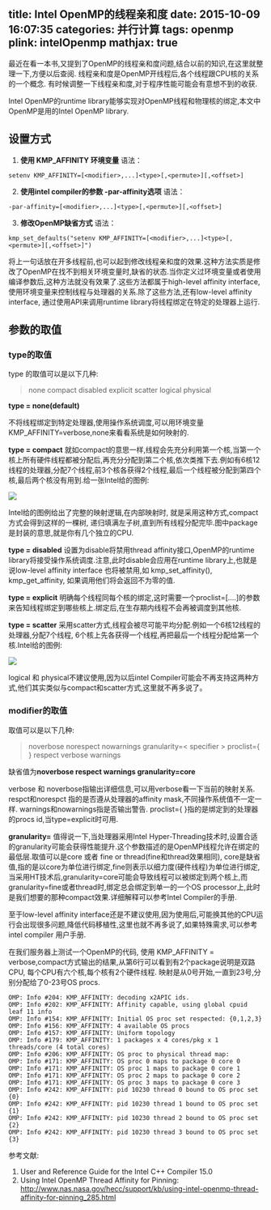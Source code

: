 title: Intel OpenMP的线程亲和度
date: 2015-10-09 16:07:35
categories: 并行计算
tags: openmp
plink: intelOpenmp
mathjax: true
---
最近在看一本书,又提到了OpenMP的线程亲和度问题,结合以前的知识,在这里就整理一下,方便以后查阅.
线程亲和度是OpenMP开线程后,各个线程跟CPU核的关系的一个概念. 有时候调整一下线程亲和度,对于程序性能可能会有意想不到的收获.

Intel OpenMP的runtime library能够实现对OpenMP线程和物理核的绑定,本文中OpenMP是用的Intel OpenMP library.

## 设置方式

1. **使用 KMP_AFFINITY 环境变量**
语法：
```
setenv KMP_AFFINITY=[<modifier>,...]<type>[,<permute>][,<offset>]
```

2. **使用intel compiler的参数 -par-affinity选项**
语法：
```
-par-affinity=[<modifier>,...]<type>[,<permute>][,<offset>]
```

3. **修改OpenMP缺省方式**
语法：
```
kmp_set_defaults("setenv KMP_AFFINITY=[<modifier>,...]<type>[,<permute>][,<offset>]")
```

将上一句话放在开多线程前,也可以起到修改线程亲和度的效果.这种方法实质是修改了OpenMP在找不到相关环境变量时,缺省的状态.当你定义过环境变量或者使用编译参数后,这种方法就没有效果了.这些方法都属于high-level affinity interface,使用环境变量来控制线程与处理器的关系.除了这些方法,还有low-level affinity interface, 通过使用API来调用runtime library将线程绑定在特定的处理器上运行.

## 参数的取值

### type的取值

type 的取值可以是以下几种:

> none
> compact
> disabled
> explicit
> scatter
> logical
> physical

**type = none(default)**

不将线程绑定到特定处理器,使用操作系统调度,可以用环境变量KMP_AFFINITY=verbose,none来看看系统是如何映射的.

**type = compact**
就如compact的意思一样,线程会先充分利用第一个核,当第一个核上所有硬件线程都被分配后,再充分分配到第二个核,依次类推下去.例如有6核12线程的处理器,分配7个线程,前3个核各获得2个线程,最后一个线程被分配到第四个核,最后两个核没有用到.给一张Intel给的图例:

![](http://qn.throneclay.top/intelopenmp10_9_1.jpg_s.jpg)

Intel给的图例给出了完整的映射逻辑,在内部映射时, 就是采用这种方式,compact方式会得到这样的一棵树, 递归填满左子树,直到所有线程分配完毕.图中package是封装的意思,就是你有几个独立的CPU.

**type = disabled**
设置为disable将禁用thread affinity接口,OpenMP的runtime library将接受操作系统调度.注意,此时disable会应用在runtime library上,也就是说low-level affinity interface 也将被禁用,如 kmp_set_affinity(), kmp_get_affinity, 如果调用他们将会返回不为零的值.

**type = explicit**
明确每个线程同每个核的绑定,这时需要一个proclist=[….]的参数来告知线程绑定到哪些核上.绑定后,在生存期内线程不会再被调度到其他核.

**type = scatter**
采用scatter方式,线程会被尽可能平均分配.例如一个6核12线程的处理器,分配7个线程, 6个核上先各获得一个线程,再把最后一个线程分配给第一个核.Intel给的图例:

![](http://qn.throneclay.top/intelopenmp10_9_2.jpg_s.jpg)

logical 和 physical不建议使用,因为以后intel Compiler可能会不再支持这两种方式,他们其实类似与compact和scatter方式,这里就不再多说了。

### modifier的取值

取值可以是以下几种:
> noverbose
> norespect
> nowarnings
> granularity=< specifier >
> proclist={ }
> respect
> verbose
> warnings

缺省值为**noverbose respect warnings granularity=core**

verbose 和 noverbose指输出详细信息,可以用verbose看一下当前的映射关系. respct和norespct 指的是否遵从处理器的affinity mask,不同操作系统值不一定一样. warnings和nowarnings指是否输出警告. proclist={ }指的是绑定到的处理器的procs id,当type=explicit时可用.

**granularity=<specifier>** 值得说一下,当处理器采用Intel Hyper-Threading技术时,设置合适的granularity可能会获得性能提升.这个参数描述的是OpenMP线程允许在绑定的最低层.取值可以是core 或者 fine or thread(fine和thread效果相同), core是缺省值,指的是以core为单位进行绑定,fine则表示以细力度(硬件线程)为单位进行绑定,当采用HT技术后,granularity=core可能会导致线程可以被绑定到两个核上,而granularity=fine或者thread时,绑定总会绑定到单一的一个OS processor上,此时是我们想要的那种compact效果.详细解释可以参考Intel Compiler的手册.

至于low-level affinity interface还是不建议使用,因为使用后,可能换其他的CPU运行会出现很多问题,降低代码移植性,这里也就不再多说了,如果特殊需求,可以参考intel compiler 用户手册.

在我们服务器上测试一个OpenMP的代码, 使用 KMP_AFFINITY = verbose,compact方式输出的结果,从第6行可以看到有2个package说明是双路CPU, 每个CPU有六个核,每个核有2个硬件线程. 映射是从0号开始,一直到23号,分别分配给了0-23号OS procs.

```
OMP: Info #204: KMP_AFFINITY: decoding x2APIC ids.
OMP: Info #202: KMP_AFFINITY: Affinity capable, using global cpuid leaf 11 info
OMP: Info #154: KMP_AFFINITY: Initial OS proc set respected: {0,1,2,3}
OMP: Info #156: KMP_AFFINITY: 4 available OS procs
OMP: Info #157: KMP_AFFINITY: Uniform topology
OMP: Info #179: KMP_AFFINITY: 1 packages x 4 cores/pkg x 1 threads/core (4 total cores)
OMP: Info #206: KMP_AFFINITY: OS proc to physical thread map:
OMP: Info #171: KMP_AFFINITY: OS proc 0 maps to package 0 core 0
OMP: Info #171: KMP_AFFINITY: OS proc 1 maps to package 0 core 1
OMP: Info #171: KMP_AFFINITY: OS proc 2 maps to package 0 core 2
OMP: Info #171: KMP_AFFINITY: OS proc 3 maps to package 0 core 3
OMP: Info #242: KMP_AFFINITY: pid 10230 thread 0 bound to OS proc set {0}
OMP: Info #242: KMP_AFFINITY: pid 10230 thread 1 bound to OS proc set {1}
OMP: Info #242: KMP_AFFINITY: pid 10230 thread 2 bound to OS proc set {2}
OMP: Info #242: KMP_AFFINITY: pid 10230 thread 3 bound to OS proc set {3}
```

参考文献:
1. User and Reference Guide for the Intel C++ Compiler 15.0
2. Using Intel OpenMP Thread Affinity for Pinning: http://www.nas.nasa.gov/hecc/support/kb/using-intel-openmp-thread-affinity-for-pinning_285.html
